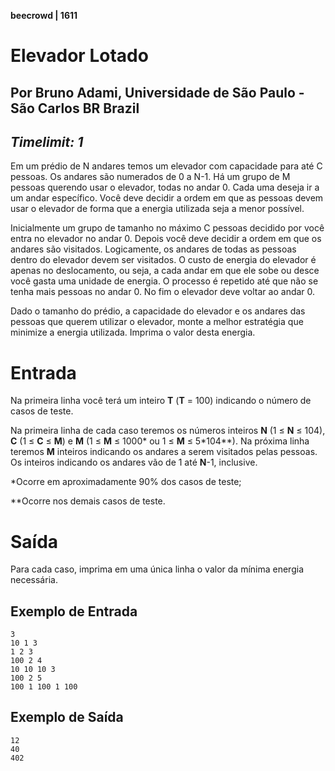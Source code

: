 **beecrowd | 1611**
# Elevador Lotado
## Por Bruno Adami, Universidade de São Paulo - São Carlos BR Brazil
_Timelimit: 1_
---

Em um prédio de N andares temos um elevador com capacidade para até C pessoas. Os andares são numerados de 0 a N-1. Há um grupo de M pessoas querendo usar o elevador, todas no andar 0. Cada uma deseja ir a um andar específico. Você deve decidir a ordem em que as pessoas devem usar o elevador de forma que a energia utilizada seja a menor possível.

Inicialmente um grupo de tamanho no máximo C pessoas decidido por você entra no elevador no andar 0. Depois você deve decidir a ordem em que os andares são visitados. Logicamente, os andares de todas as pessoas dentro do elevador devem ser visitados. O custo de energia do elevador é apenas no deslocamento, ou seja, a cada andar em que ele sobe ou desce você gasta uma unidade de energia. O processo é repetido até que não se tenha mais pessoas no andar 0. No fim o elevador deve voltar ao andar 0.

Dado o tamanho do prédio, a capacidade do elevador e os andares das pessoas que querem utilizar o elevador, monte a melhor estratégia que minimize a energia utilizada. Imprima o valor desta energia.

# Entrada

Na primeira linha você terá um inteiro **T** (**T** = 100) indicando o número de casos de teste.

Na primeira linha de cada caso teremos os números inteiros **N** (1 ≤ **N** ≤ 104), **C** (1 ≤ **C** ≤ **M**) e **M** (1 ≤ **M** ≤ 1000* ou 1 ≤ **M** ≤ 5*104**). Na próxima linha teremos **M** inteiros indicando os andares a serem visitados pelas pessoas. Os inteiros indicando os andares vão de 1 até **N**-1, inclusive.

*Ocorre em aproximadamente 90% dos casos de teste;

**Ocorre nos demais casos de teste.
# Saída

Para cada caso, imprima em uma única linha o valor da mínima energia necessária.


## Exemplo de Entrada

```
3
10 1 3
1 2 3
100 2 4
10 10 10 3
100 2 5
100 1 100 1 100
```

## Exemplo de Saída

```
12
40
402
```